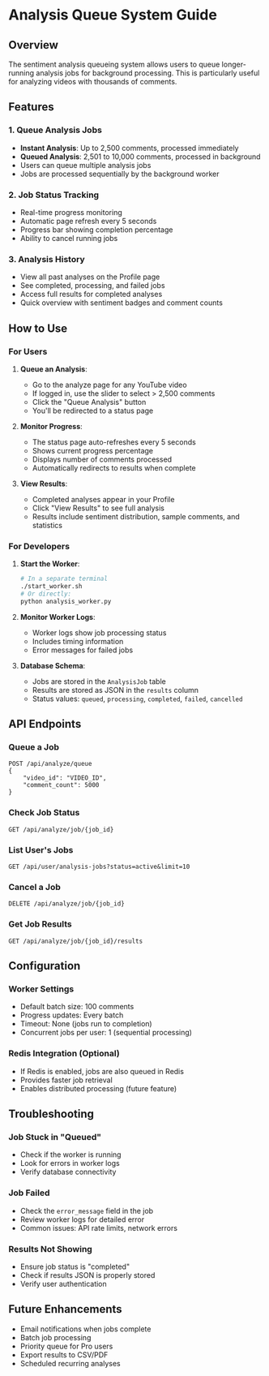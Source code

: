 # Analysis Queue System Guide

## Overview
The sentiment analysis queueing system allows users to queue longer-running analysis jobs for background processing. This is particularly useful for analyzing videos with thousands of comments.

## Features

### 1. Queue Analysis Jobs
- **Instant Analysis**: Up to 2,500 comments, processed immediately
- **Queued Analysis**: 2,501 to 10,000 comments, processed in background
- Users can queue multiple analysis jobs
- Jobs are processed sequentially by the background worker

### 2. Job Status Tracking
- Real-time progress monitoring
- Automatic page refresh every 5 seconds
- Progress bar showing completion percentage
- Ability to cancel running jobs

### 3. Analysis History
- View all past analyses on the Profile page
- See completed, processing, and failed jobs
- Access full results for completed analyses
- Quick overview with sentiment badges and comment counts

## How to Use

### For Users

1. **Queue an Analysis**:
   - Go to the analyze page for any YouTube video
   - If logged in, use the slider to select > 2,500 comments
   - Click the "Queue Analysis" button
   - You'll be redirected to a status page

2. **Monitor Progress**:
   - The status page auto-refreshes every 5 seconds
   - Shows current progress percentage
   - Displays number of comments processed
   - Automatically redirects to results when complete

3. **View Results**:
   - Completed analyses appear in your Profile
   - Click "View Results" to see full analysis
   - Results include sentiment distribution, sample comments, and statistics

### For Developers

1. **Start the Worker**:
   ```bash
   # In a separate terminal
   ./start_worker.sh
   # Or directly:
   python analysis_worker.py
   ```

2. **Monitor Worker Logs**:
   - Worker logs show job processing status
   - Includes timing information
   - Error messages for failed jobs

3. **Database Schema**:
   - Jobs are stored in the `AnalysisJob` table
   - Results are stored as JSON in the `results` column
   - Status values: `queued`, `processing`, `completed`, `failed`, `cancelled`

## API Endpoints

### Queue a Job
```
POST /api/analyze/queue
{
    "video_id": "VIDEO_ID",
    "comment_count": 5000
}
```

### Check Job Status
```
GET /api/analyze/job/{job_id}
```

### List User's Jobs
```
GET /api/user/analysis-jobs?status=active&limit=10
```

### Cancel a Job
```
DELETE /api/analyze/job/{job_id}
```

### Get Job Results
```
GET /api/analyze/job/{job_id}/results
```

## Configuration

### Worker Settings
- Default batch size: 100 comments
- Progress updates: Every batch
- Timeout: None (jobs run to completion)
- Concurrent jobs per user: 1 (sequential processing)

### Redis Integration (Optional)
- If Redis is enabled, jobs are also queued in Redis
- Provides faster job retrieval
- Enables distributed processing (future feature)

## Troubleshooting

### Job Stuck in "Queued"
- Check if the worker is running
- Look for errors in worker logs
- Verify database connectivity

### Job Failed
- Check the `error_message` field in the job
- Review worker logs for detailed error
- Common issues: API rate limits, network errors

### Results Not Showing
- Ensure job status is "completed"
- Check if results JSON is properly stored
- Verify user authentication

## Future Enhancements
- Email notifications when jobs complete
- Batch job processing
- Priority queue for Pro users
- Export results to CSV/PDF
- Scheduled recurring analyses